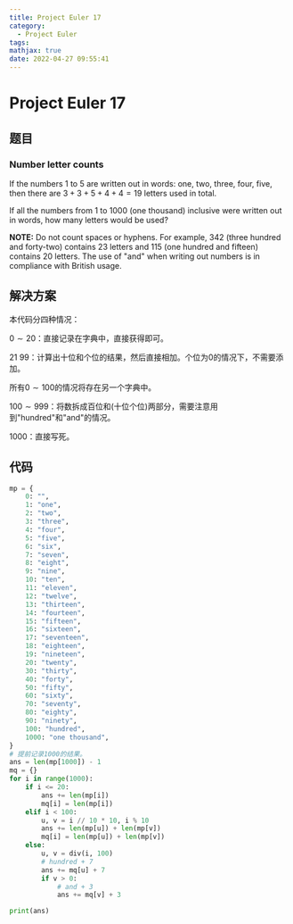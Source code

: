 ```yaml
---
title: Project Euler 17
category:
  - Project Euler
tags:
mathjax: true
date: 2022-04-27 09:55:41
---
```


<escape><!-- more --></escape>

# Project Euler 17

## 题目

### Number letter counts

If the numbers $1$ to $5$ are written out in words: one, two, three, four, five, then there are $3 + 3 + 5 + 4 + 4 = 19$ letters used in total.

If all the numbers from $1$ to $1000$ (one thousand) inclusive were written out in words, how many letters would be used?

**NOTE:** Do not count spaces or hyphens. For example, $342$ (three hundred and forty-two) contains $23$ letters and $115$ (one hundred and fifteen) contains $20$ letters. The use of "and" when writing out numbers is in compliance with British usage.

## 解决方案

本代码分四种情况：

$0\sim20$：直接记录在字典中，直接获得即可。

$21~99$：计算出十位和个位的结果，然后直接相加。个位为$0$的情况下，不需要添加。

所有$0\sim100$的情况将存在另一个字典中。

$100\sim999$：将数拆成百位和(十位个位)两部分，需要注意用到"hundred"和"and"的情况。

$1000$：直接写死。

## 代码

```Python
mp = {
    0: "",
    1: "one",
    2: "two",
    3: "three",
    4: "four",
    5: "five",
    6: "six",
    7: "seven",
    8: "eight",
    9: "nine",
    10: "ten",
    11: "eleven",
    12: "twelve",
    13: "thirteen",
    14: "fourteen",
    15: "fifteen",
    16: "sixteen",
    17: "seventeen",
    18: "eighteen",
    19: "nineteen",
    20: "twenty",
    30: "thirty",
    40: "forty",
    50: "fifty",
    60: "sixty",
    70: "seventy",
    80: "eighty",
    90: "ninety",
    100: "hundred",
    1000: "one thousand",
}
# 提前记录1000的结果。
ans = len(mp[1000]) - 1
mq = {}
for i in range(1000):
    if i <= 20:
        ans += len(mp[i])
        mq[i] = len(mp[i])
    elif i < 100:
        u, v = i // 10 * 10, i % 10
        ans += len(mp[u]) + len(mp[v])
        mq[i] = len(mp[u]) + len(mp[v])
    else:
        u, v = div(i, 100)
        # hundred + 7
        ans += mq[u] + 7
        if v > 0:
            # and + 3
            ans += mq[v] + 3

print(ans)
```
